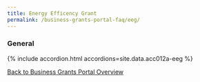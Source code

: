```yaml
---
title: Energy Efficency Grant
permalink: /business-grants-portal-faq/eeg/
---
```


### General

{% include accordion.html accordions=site.data.acc012a-eeg %}

[Back to Business Grants Portal Overview](/business-grants-portal/)